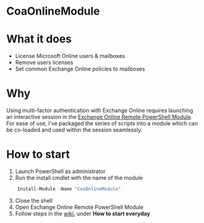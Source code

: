 # CoaOnlineModule
# What it does
* License Microsoft Online users & mailboxes
* Remove users licenses
* Set common Exchange Online policies to mailboxes
# Why
Using multi-factor authentication with Exchange Online requires launching an interactive session in the [Exchange Online Remote PowerShell Module](https://docs.microsoft.com/en-us/powershell/exchange/exchange-online/connect-to-exchange-online-powershell/mfa-connect-to-exchange-online-powershell?view=exchange-ps). For ease of use, I've packaged the series of scripts into a module which can be co-loaded and used within the session seamlessly.
# How to start
1. Launch PowerShell as administrator
2. Run the install cmdlet with the name of the module
```PowerShell
    Install-Module -Name "CoaOnlineModule"
```
3. Close the shell
4. Open Exchange Online Remote PowerShell Module
5. Follow steps in the [wiki](https://github.com/jcrocke9/CoaOnlineModule/wiki), under **How to start everyday**
